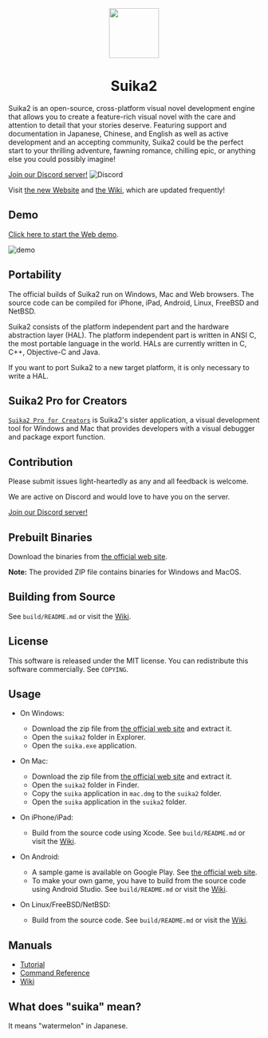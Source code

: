 <!-- Header -->
<div align="center">
	<img src="https://suika2.com/img/AppIcon.png" width="100" height="100"/>
	<h1>Suika2</h1>
</div>

<!-- Content -->

Suika2 is an open-source, cross-platform visual novel development engine that allows you to create a feature-rich visual novel with the care and attention to detail that your stories deserve. Featuring support and documentation in Japanese, Chinese, and English as well as active development and an accepting community, Suika2 could be the perfect start to your thrilling adventure, fawning romance, chilling epic, or anything else you could possibly imagine!

[Join our Discord server!](https://discord.gg/ZmvXxE8GFg)  ![Discord](https://discord.com/api/guilds/986623112617541677/widget.png)

Visit [the new Website](https://docs.suika2.com/) and [the Wiki](https://github.com/suika2engine/suika2/wiki), which are updated frequently!

## Demo

[Click here to start the Web demo](https://suika2.com/game-en/).

![demo](https://github.com/ktabata/suika2/raw/master/doc/screenshot-en.jpg "screenshot")

## Portability

The official builds of Suika2 run on Windows, Mac and Web browsers.
The source code can be compiled for iPhone, iPad, Android, Linux, FreeBSD and NetBSD.

Suika2 consists of the platform independent part and the hardware abstraction layer (HAL).
The platform independent part is written in ANSI C, the most portable language in the world.
HALs are currently written in C, C++, Objective-C and Java.

If you want to port Suika2 to a new target platform, it is only necessary to write a HAL.

## Suika2 Pro for Creators

[`Suika2 Pro for Creators`](https://github.com/suika2engine/suika2/wiki/6.-Suika2-Pro-for-Creators) is Suika2's sister application, a visual development tool for Windows and Mac that provides developers with a visual debugger and package export function.

## Contribution

Please submit issues light-heartedly as any and all feedback is welcome.

We are active on Discord and would love to have you on the server.

[Join our Discord server!](https://discord.gg/ZmvXxE8GFg)

## Prebuilt Binaries

Download the binaries from [the official web site](https://suika2.com/en/).

**Note:** The provided ZIP file contains binaries for Windows and MacOS.

## Building from Source

See `build/README.md` or visit the [Wiki](https://github.com/suika2engine/suika2/wiki/1.-Installation-and-Building-from-Source).

## License

This software is released under the MIT license.
You can redistribute this software commercially.
See `COPYING`.

## Usage

* On Windows:
    * Download the zip file from [the official web site](https://suika2.com/en/) and extract it.
    * Open the `suika2` folder in Explorer.
    * Open the `suika.exe` application.

* On Mac:
    * Download the zip file from [the official web site](https://suika2.com/en/) and extract it.
    * Open the `suika2` folder in Finder.
    * Copy the `suika` application in `mac.dmg` to the `suika2` folder.
    * Open the `suika` application in the `suika2` folder.

* On iPhone/iPad:
    * Build from the source code using Xcode. See `build/README.md` or visit the [Wiki](https://github.com/suika2engine/suika2/wiki/1.-Installation-and-Building-from-Source#ios).

* On Android:
    * A sample game is available on Google Play. See [the official web site](https://suika2.com/en/).
    * To make your own game, you have to build from the source code using Android Studio. See `build/README.md` or visit the [Wiki](https://github.com/suika2engine/suika2/wiki/1.-Installation-and-Building-from-Source#android).

* On Linux/FreeBSD/NetBSD:
    * Build from the source code. See `build/README.md` or visit the [Wiki](https://github.com/suika2engine/suika2/wiki/1.-Installation-and-Building-from-Source#linux-binary-x86_64).

## Manuals

* [Tutorial](https://suika2.com/en/tutorial.html)
* [Command Reference](https://suika2.com/en/reference.html)
* [Wiki](https://github.com/suika2engine/suika2/wiki/1.-Installation-and-Building-from-Source)

## What does "suika" mean?

It means "watermelon" in Japanese.
